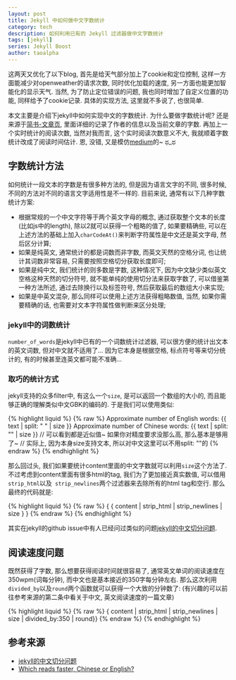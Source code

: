 ```yaml
---
layout: post
title: Jekyll 中如何做中文字数统计
category: tech 
description: 如何利用已有的 Jekyll 过滤器做中文字数统计
tags: [jekyll]
series: Jekyll Boost
author: taoalpha
---
```


这两天又优化了以下blog, 首先是给天气部分加上了cookie和定位控制, 这样一方面能减少对openweather的请求次数, 同时优化加载的速度, 另一方面也能更加智能化的显示天气. 当然, 为了防止定位错误的问题, 我也同时增加了自定义位置的功能, 同样给予了cookie记录. 具体的实现方法, 这里就不多说了, 也很简单.

本文主要是介绍下jekyll中如何实现中文的字数统计. 为什么要做字数统计呢? 还是来源于[简书-文章页](http://www.jianshu.com/p/613916eea37f), 里面详细的记录了作者的信息以及当前文章的字数. 再加上一个实时统计的阅读次数, 当然对我而言, 这个实时阅读次数意义不大, 我就顺着字数统计改成了阅读时间估计. 恩, 没错, 又是模仿[medium](https://medium.com/)的~ ಥ_ಥ

## 字数统计方法

如何统计一段文本的字数是有很多种方法的, 但是因为语言文字的不同, 很多时候, 不同的方法对不同的语言文字适用性是不一样的. 目前来说, 通常有以下几种字数统计方案:

- 根据常规的一个中文字符等于两个英文字母的概念, 通过获取整个文本的长度(比如js中的length), 除以2就可以获得一个粗略的值了, 如果要精确些, 可以在上述方法的基础上加入`charCodeAt()`来判断字符属性是中文还是英文字母, 然后区分计算;
- 如果是纯英文, 通常统计的都是词数而非字数, 而英文天然的空格分词, 也让统计其词数非常容易, 只需要按照空格切分获取长度即可;
- 如果是纯中文, 我们统计的则多数是字数, 这种情况下, 因为中文缺少类似英文空格这种天然的切分符号, 就不能单纯的使用切分法来获取字数了, 可以借鉴第一种方法所述, 通过去除换行以及标签符号, 然后获取最后的数组大小来实现;
- 如果是中英文混杂, 那么同样可以使用上述方法获得粗略数值, 当然, 如果你需要精确的话, 也需要对文本字符属性做判断来区分处理;

### jekyll中的词数统计

`number_of_words`是jekyll中已有的一个词数统计过滤器, 可以很方便的统计出文本的英文词数, 但对中文就不适用了... 因为它本身是根据空格, 标点符号等来切分统计的, 有的时候甚至连英文都可能不准确... 

### 取巧的统计方式

jekyll支持的众多filter中, 有这么一个`size`, 是可以返回一个数组的大小的, 而且能够正确的理解类似中文GBK的编码的. 于是我们可以使用类似:

{% highlight liquid %}
{% raw %}
Approximate number of English words: {{ text | split: " " | size }}
Approximate number of Chinese words: {{ text | split: "" | size }}
// 可以看到都是近似值~ 如果你对精度要求没那么高, 那么基本是够用了~
// 实际上, 因为本身size支持文本, 所以对中文这里可以不用split: ""的
{% endraw %}
{% endhighlight %}

那么回过头, 我们如果要统计content里面的中文字数就可以利用`size`这个方法了. 不过考虑到content里面有很多html的tag, 我们为了更加接近真实数值, 可以借用`strip_html`以及` strip_newlines`两个过滤器来去除所有的html tag和空行. 那么最终的代码就是:

{% highlight liquid %}
{% raw %}
{ { content | strip_html | strip_newlines | size } }
{% endraw %}
{% endhighlight %}

其实在jekyll的github issue中有人已经问过类似的问题[jekyll的中文切分问题](https://github.com/jekyll/jekyll/issues/1921). 

## 阅读速度问题

既然获得了字数, 那么想要获得阅读时间就很容易了, 通常英文单词的阅读速度在350wpm(词每分钟), 而中文也是基本接近的350字每分钟左右. 那么这次利用`divided_by`以及`round`两个函数就可以获得一个大致的分钟数了:
(有兴趣的可以前往参考来源的第二条中看关于中文, 英文阅读速度的一篇文章)

{% highlight liquid %}
{% raw %}
{ content | strip_html | strip_newlines | size | divided_by:350 | round}}
{% endraw %}
{% endhighlight %}

## 参考来源

- [jekyll的中文切分问题](https://github.com/jekyll/jekyll/issues/1921)
- [Which reads faster, Chinese or English?](http://persquaremile.com/2011/12/21/which-reads-faster-chinese-or-english/)


[TaoAlpha]:    http://zzgary.info "TaoAlpha"

